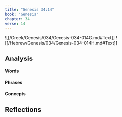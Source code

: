 ```yaml
---
title: "Genesis 34:14"
book: "Genesis"
chapter: 34
verse: 14
---
```

![[/Greek/Genesis/034/Genesis-034-014G.md#Text]]
![[/Hebrew/Genesis/034/Genesis-034-014H.md#Text]]

## Analysis

#### Words

#### Phrases

#### Concepts

## Reflections
